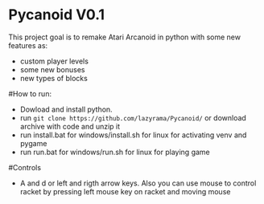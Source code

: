 # Pycanoid V0.1
This project goal is to remake Atari Arcanoid in python with some new features as:
* custom player levels
* some new bonuses
* new types of blocks

#How to run:
* Dowload and install python.
* run ```git clone https://github.com/lazyrama/Pycanoid/``` or download archive with code and unzip it
* run install.bat for windows/install.sh for linux for activating venv and pygame
* run run.bat for windows/run.sh for linux for playing game

#Controls
* A and d or left and rigth arrow keys. Also you can use mouse to control racket by pressing left mouse key on racket and moving mouse
  
